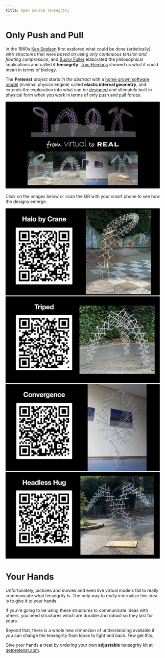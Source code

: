 ```yaml
---
title: Open Source Tensegrity
---
```


# Only Push and Pull

In the 1960s [Ken Snelson](http://kennethsnelson.net/) first explored what could be done (artistically) with structures that were *based on using only continuous tension and floating compression*, and [Bucky Fuller](https://www.bfi.org/) elaborated the philosophical implications and called it **tensegrity**. [Tom Flemons](http://intensiondesigns.ca/archive/) showed us what it could mean in terms of biology. 

The **Pretenst** project starts *in the abstract* with a [home grown software model](https://github.com/elastic-interval/pretenst) (minimal physics engine) called **elastic interval geometry**, and extends the exploration into what can be [designed](https://pretenst.com/app/) and ultimately built in physical form when you work in terms of only push and pull forces.

![from virtual to real](/images/home/from-virtual-to-real.jpg)

Click on the images below or scan the QR with your smart phone to see how the designs emerge.

<a href="https://pretenst.com/app/#construction;Halo-by-Crane" target="_blank"><img src="/images/home/halo.jpg"></a>
<br>
<a href="https://pretenst.com/app/#construction;Triped" target="_blank"><img src="/images/home/triped.jpg"></a>
<br>
<a href="https://pretenst.com/app/#construction;Convergence" target="_blank"><img src="/images/home/convergence.jpg"></a>
<br>
<a href="https://pretenst.com/app/#construction;Headless-Hug" target="_blank"><img src="/images/home/headless-hug.jpg"></a>

# Your Hands

Unfortunately, pictures and movies and even live virtual models fail to really communicate what tensegrity is. The only way to really internalize this idea is to give it to your hands.

If you're going to be using these structures to communicate ideas with others, you need structures which are durable and robust so they last for years.

Beyond that, there is a whole new dimension of understanding available if you can change the tensegrity from loose to tight and back. Few get this.

Give your hands a treat by ordering your own **adjustable** tensegrity kit at [getpretenst.com](https://getpretenst.com/).
